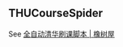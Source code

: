 ## THUCourseSpider

See [全自动清华刷课脚本 | 橡树屋](https://szp15.com/2020/09/12/automatic-thu-course-crawler/)
